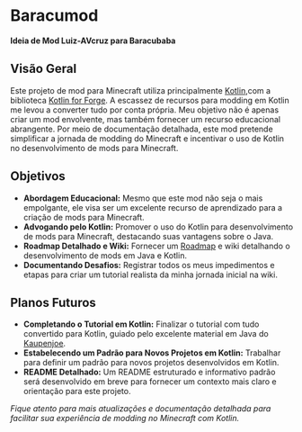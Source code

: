 # Baracumod
**Ideia de Mod Luiz-AVcruz para Baracubaba**

## Visão Geral
Este projeto de mod para Minecraft utiliza principalmente [Kotlin](https://kotlinlang.org/),com a biblioteca [Kotlin for Forge](https://www.curseforge.com/minecraft/mc-mods/kotlin-for-forge). A escassez de recursos para modding em Kotlin me levou a converter tudo por conta própria. Meu objetivo não é apenas criar um mod envolvente, mas também fornecer um recurso educacional abrangente. Por meio de documentação detalhada, este mod pretende simplificar a jornada de modding do Minecraft e incentivar o uso de Kotlin no desenvolvimento de mods para Minecraft.

## Objetivos
- **Abordagem Educacional:** Mesmo que este mod não seja o mais empolgante, ele visa ser um excelente recurso de aprendizado para a criação de mods para Minecraft.
- **Advogando pelo Kotlin:** Promover o uso do Kotlin para desenvolvimento de mods para Minecraft, destacando suas vantagens sobre o Java.
- **Roadmap Detalhado e Wiki:** Fornecer um [Roadmap](https://roadmap.sh/r?id=656dbfc65145316d25b5a6da) e wiki detalhando o desenvolvimento de mods em Java e Kotlin.
- **Documentando Desafios:** Registrar todos os meus impedimentos e etapas para criar um tutorial realista da minha jornada inicial na wiki.

## Planos Futuros
- **Completando o Tutorial em Kotlin:** Finalizar o tutorial com tudo convertido para Kotlin, guiado pelo excelente material em Java do [Kaupenjoe](https://www.youtube.com/@ModdingByKaupenjoe).
- **Estabelecendo um Padrão para Novos Projetos em Kotlin:** Trabalhar para definir um padrão para novos projetos desenvolvidos em Kotlin.
- **README Detalhado:** Um README estruturado e informativo padrão será desenvolvido em breve para fornecer um contexto mais claro e orientação para este projeto.

_Fique atento para mais atualizações e documentação detalhada para facilitar sua experiência de modding no Minecraft com Kotlin._

